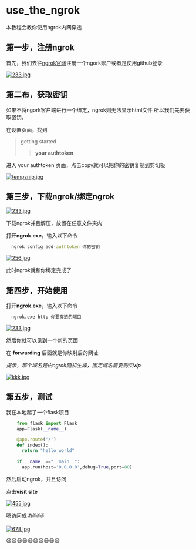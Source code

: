 # use_the_ngrok
本教程会教你使用ngrok内网穿透


## 第一步，注册ngrok
首先，我们去往[ngrok官网](https://ngrok.com/)注册一个ngork账户或者是使用github登录

[![233.jpg](https://i.postimg.cc/3JRK1T42/233.jpg)](https://postimg.cc/grCFc1K0)

## 第二布，获取密钥
如果不将ngork客户端进行一个绑定，ngrok则无法显示html文件
所以我们先要获取密钥。

在设置页面，找到
> getting started
> > **your authtoken**

进入 your authtoken 页面，点击copy就可以把你的密钥复制到剪切板

[![tempsnip.jpg](https://i.postimg.cc/QCdf2S1n/tempsnip.jpg)](https://postimg.cc/5YD5vBPw)

## 第三步，下载ngrok/绑定ngrok

[![233.jpg](https://i.postimg.cc/s2cn2tjg/233.jpg)](https://postimg.cc/sBMP6HGk)

下载ngrok并且解压，放置在任意文件夹内

打开**ngrok.exe**，输入以下命令

```cmd
  ngrok config add-authtoken 你的密钥
```

[![256.jpg](https://i.postimg.cc/wxJ6bV0j/256.jpg)](https://postimg.cc/yW14D0MM)

此时ngrok就和你绑定完成了

## 第四步，开始使用

打开**ngrok.exe**，输入以下命令


```cmd
  ngrok.exe http 你要穿透的端口
```

[![233.jpg](https://i.postimg.cc/Yqbv2Rgz/233.jpg)](https://postimg.cc/nC9F0v3X)

然后你就可以见到一个新的页面

在 **forwarding** 后面就是你映射后的网址

_提示，那个域名是由ngrok随机生成，固定域名需要购买**vip**_

[![kkk.jpg](https://i.postimg.cc/pXGdMTb0/kkk.jpg)](https://postimg.cc/QH7DpjM5)

## 第五步，测试

我在本地起了一个flask项目


```python
    from flask import Flask
    app=Flask(__name__)
    
    @app.route('/')
    def index():
      return "hello_world"
    
    if __name__=="__main__":
      app.run(host='0.0.0.0',debug=True,port=80)
```
然后启动ngrok，并且访问

点击**visit site**

[![455.jpg](https://i.postimg.cc/8547Fm9G/455.jpg)](https://postimg.cc/dk7sprJN)

嗯访问成功:v::v::v:

[![678.jpg](https://i.postimg.cc/bvTyLNTH/678.jpg)](https://postimg.cc/DWS3whR8)

:laughing::laughing::laughing::laughing::laughing::laughing::laughing::laughing::laughing::laughing:
